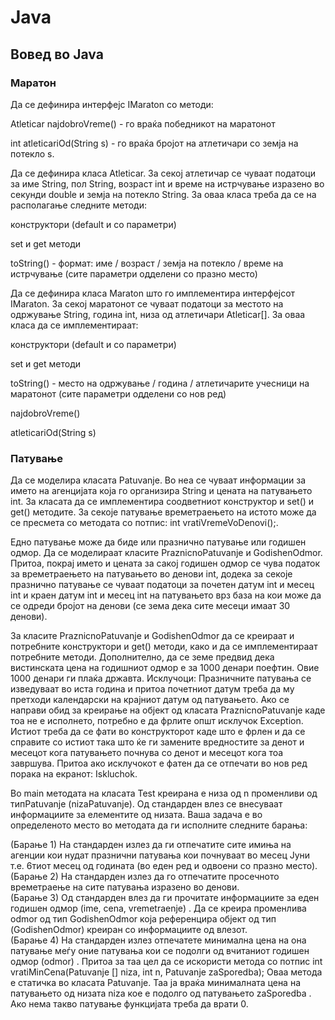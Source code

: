 # Java

## Вовед во Java
### Маратон
Да се дефинира интерфејс IMaraton со методи:<br />

Atleticar najdobroVreme() - го враќа победникот на маратонот<br />

int atleticariOd(String s) - го враќа бројот на атлетичари со земја на потекло s.<br />

Да се дефинира класа Atleticar. За секој атлетичар се чуваат податоци за име String, пол String, возраст int и време на истрчување изразено во секунди double и земја на потекло String. За оваа класа треба да се на располагање следните методи:<br />

конструктори (default и со параметри)<br />

set и get методи<br />

toString() - формат: име / возраст / земја на потекло / време на истрчување (сите параметри одделени со празно место)<br />

Да се дефинира класа Maraton што го имплементира интерфејсот IMaraton. За секој маратонот се чуваат податоци за местото на одржување String, година int, низа од атлетичари Atleticar[]. За оваа класа да се имплементираат:
<br />

конструктори (default и со параметри)<br />

set и get методи<br />

toString() - место на одржување / година / атлетичарите учесници на маратонот (сите параметри одделени со нов ред)<br />

najdobroVreme()<br />

atleticariOd(String s)<br />

### Патување
Да се моделира класата Patuvanje. Во неа се чуваат информации за името на агенцијата која го организира String и цената на патувањето int. За класата да се имплементира соодветниот конструктор и set() и get() методите. За секоје патување времетраењето на истото може да се пресмета со методата со потпис: int vratiVremeVoDenovi();.<br />

Едно патување може да биде или празнично патување или годишен одмор. Да се моделираат класите PraznicnoPatuvanje и GodishenOdmor. Притоа, покрај името и цената за сакој годишен одмор се чува податок за времетраењето на патувањето во денови int, додека за секоје празнично патување се чуваат податоци за почетен датум int и месец int и краен датум int и месец int на патувањето врз база на кои може да се одреди бројот на денови (се зема дека сите месеци имаат 30 денови).<br />

За класите PraznicnoPatuvanje и GodishenOdmor да се креираат и потребните конструктори и get() методи, како и да се имплементираат потребните методи. Дополнително, да се земе предвид дека вистинската цена на годишниот одмор е за 1000 денари поефтин. Овие 1000 денари ги плаќа државта. Исклучоци: Празничните патувања се изведуваат во иста година и притоа почетниот датум треба да му претходи календарски на крајниот датум од патувањето. Ако се направи обид за креирање на објект од класата PraznicnoPatuvanje каде тоа не е исполнето, потребно е да фрлите општ исклучок Exception. Истиот треба да се фати во конструкторот каде што е фрлен и да се справите со истиот така што ќе ги замените вредностите за денот и месецот кога патувањето почнува со денот и месецот кога тоа завршува. Притоа ако исклучокот е фатен да се отпечати во нов ред порака на екранот: Iskluchok.<br />

Во main методата на класата Test креирана е низа од n променливи од типPatuvanje (nizaPatuvanje). Од стандарден влез се внесуваат информациите за елементите од низата. Ваша задача е во определеното место во методата да ги исполните следните барања:<br />

(Барање 1) На стандарден излез да ги отпечатите сите имиња на агенции кои нудат празнични патувања кои почнуваат во месец Јуни т.е. 6тиот месец од годината (во еден ред и одвоени со празно место).<br />
(Барање 2) На стандарден излез да го отпечатите просечното времетраење на сите патувања изразено во денови.<br />
(Барање 3) Од стандарден влез да ги прочитате информациите за еден годишен одмор (ime, cena, vremetraenje) . Да се креира променлива odmor од тип GodishenOdmor која референцира објект од тип (GodishenOdmor) креиран со информациите од влезот.<br />
(Барање 4) На стандарден излез отпечатете минимална цена на она патување меѓу оние патувања кои се подолги од вчитаниот годишен одмор (odmor) . Притоа за таа цел да се искористи метода со потпис int vratiMinCena(Patuvanje [] niza, int n, Patuvanje zaSporedba); Оваа метода е статичка во класата Patuvanje. Таа ја враќа минималната цена на патувањето од низата niza кое е подолго од патувањето zaSporedba . Ако нема такво патување функцијата треба да врати 0.
